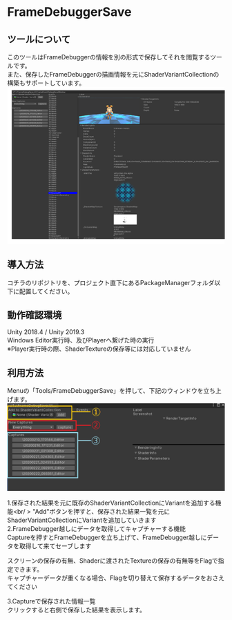 # FrameDebuggerSave


## ツールについて
このツールはFrameDebuggerの情報を別の形式で保存してそれを閲覧するツールです。<br />
また、保存したFrameDebuggerの描画情報を元にShaderVariantCollectionの構築もサポートしています。<br />
![alt text](img/FrameDebuggerSave.png)


## 導入方法
コチラのリポジトリを、プロジェクト直下にあるPackageManagerフォルダ以下に配置してください。

## 動作確認環境
Unity 2018.4 / Unity 2019.3<br/>
Windows Editor実行時、及びPlayerへ繋げた時の実行<br />
※Player実行時の際、ShaderTextureの保存等には対応していません

## 利用方法
Menuの「Tools/FrameDebuggerSave」を押して、下記のウィンドウを立ち上げます。<br/>
![alt text](img/FrameDebuggerLaunch.png)<br />

1.保存された結果を元に既存のShaderVariantCollectionにVariantを追加する機能<br/ >
"Add"ボタンを押すと、保存された結果一覧を元にShaderVariantCollectionにVariantを追加していきます
<br />
2.FrameDebugger越しにデータを取得してキャプチャーする機能<br />
Captureを押すとFrameDebuggerを立ち上げて、FrameDebugger越しにデータを取得して来てセーブします <br />

スクリーンの保存の有無、Shaderに渡されたTextureの保存の有無等をFlagで指定できます。<br />
キャプチャーデータが重くなる場合、Flagを切り替えて保存するデータをおさえてください<br />

3.Captureで保存された情報一覧<br />
クリックすると右側で保存した結果を表示します。<br />

